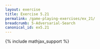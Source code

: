 ```yaml
---
layout: exercise
title: Exercise 5.21
permalink: /game-playing-exercises/ex_21/
breadcrumb: 5-Adversarial-Search
canonical_id: ex5.21
---
```


{% include mathjax_support %}
